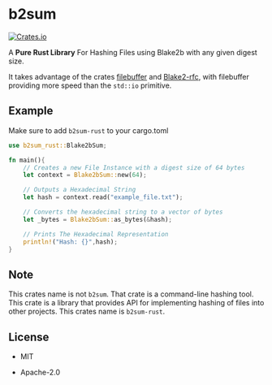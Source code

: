 # b2sum

[![Crates.io](https://img.shields.io/crates/v/b2sum-rust?style=flat-square)](https://crates.io/crates/b2sum-rust)

A **Pure Rust Library** For Hashing Files using Blake2b with any given digest size.

It takes advantage of the crates [filebuffer](https://github.com/ruuda/filebuffer) and [Blake2-rfc](https://crates.io/crates/blake2-rfc), with filebuffer providing more speed than the `std::io` primitive.

## Example

Make sure to add `b2sum-rust` to your cargo.toml

```rust
use b2sum_rust::Blake2bSum;

fn main(){
    // Creates a new File Instance with a digest size of 64 bytes
    let context = Blake2bSum::new(64);

    // Outputs a Hexadecimal String
    let hash = context.read("example_file.txt");

    // Converts the hexadecimal string to a vector of bytes
    let _bytes = Blake2bSum::as_bytes(&hash);

    // Prints The Hexadecimal Representation
    println!("Hash: {}",hash);
}
```

## Note

This crates name is not `b2sum`. That crate is a command-line hashing tool. This crate is a library that provides API for implementing hashing of files into other projects. This crates name is `b2sum-rust`.

## License

* MIT

* Apache-2.0
